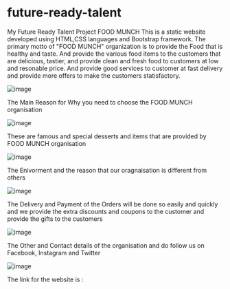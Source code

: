 # future-ready-talent
My Future Ready Talent Project
FOOD MUNCH
This is a static website developed using HTML,CSS languages and Bootstrap framework. The primary motto of "FOOD MUNCH" organization is to provide the Food that is healthy and taste. And provide the various food items to the customers that are delicious, tastier, and provide clean and fresh food to customers at low and resonable price. And provide good services to customer at fast delivery and provide more offers to make the customers statisfactory.

![image](https://user-images.githubusercontent.com/112898347/188801236-775cda53-85e1-4fa9-9520-23bdd8015aec.png)

The Main Reason for Why you need to choose the FOOD MUNCH organisation

![image](https://user-images.githubusercontent.com/112898347/188801926-1606d9bb-31af-43e4-b184-8c151f921c58.png)

These are famous and special desserts and items that are provided by FOOD MUNCH organisation

![image](https://user-images.githubusercontent.com/112898347/188802633-0ad59802-f9a9-4dfb-8e0f-0184e771431b.png)

The Enivorment and the reason that our oragnaisation is different from others

![image](https://user-images.githubusercontent.com/112898347/188802914-c504db3c-260f-43b3-a67d-d0bb1738857f.png)

The Delivery and Payment of the Orders will be done so easily and quickly and we provide the extra discounts and coupons to the customer and provide the gifts to the customers 

![image](https://user-images.githubusercontent.com/112898347/188803119-fbaf6cea-26f8-41c5-9a00-541a9dbe647a.png)

The Other and Contact details of the organisation and do follow us on Facebook, Instagram and Twitter

![image](https://user-images.githubusercontent.com/112898347/188803391-6331a210-5636-4fd0-9549-0243c4422f44.png)

The link for the website is :
